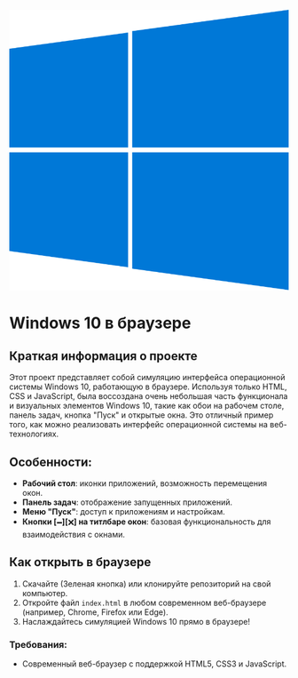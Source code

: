 ![Логотип Windows](bootBlue.svg)
# Windows 10 в браузере

## Краткая информация о проекте

Этот проект представляет собой симуляцию интерфейса операционной системы Windows 10, работающую в браузере. Используя только HTML, CSS и JavaScript, была воссоздана очень небольшая часть функционала и визуальных элементов Windows 10, такие как обои на рабочем столе, панель задач, кнопка "Пуск" и открытые окна. Это отличный пример того, как можно реализовать интерфейс операционной системы на веб-технологиях.

## Особенности:

- **Рабочий стол**: иконки приложений, возможность перемещения окон.
- **Панель задач**: отображение запущенных приложений.
- **Меню "Пуск"**: доступ к приложениям и настройкам.
- **Кнопки [🗕︎][🗙︎] на титлбаре окон**: базовая функциональность для взаимодействия с окнами.

## Как открыть в браузере

1. Скачайте (Зеленая кнопка) или клонируйте репозиторий на свой компьютер.
2. Откройте файл `index.html` в любом современном веб-браузере (например, Chrome, Firefox или Edge).
3. Наслаждайтесь симуляцией Windows 10 прямо в браузере!

### Требования:

- Современный веб-браузер с поддержкой HTML5, CSS3 и JavaScript.
